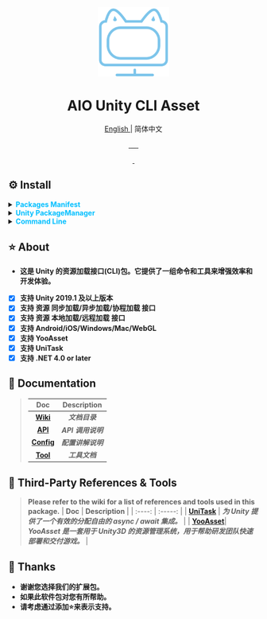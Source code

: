 <p align="center">
    <img src="./RES/Logo.svg" width="144" alt="https://github.com/AIO-GAME/Unity.Asset.CLI"/>
</p>
<h1 align="center"> AIO Unity CLI Asset </h1>
<p align="center"> <a href="README_EN.md"> English </a> | 简体中文 </p>
<p align="center">
<a href="https://github.com/AIO-GAME/Unity.Asset.CLI/security/policy"> <img alt="" src="https://img.shields.io/github/package-json/unity/AIO-GAME/Unity.Asset.CLI"> </a>
<a href="https://github.com/AIO-GAME/Unity.Asset.CLI"> <img alt="" src="https://img.shields.io/github/stars/AIO-GAME/Unity.Asset.CLI"> </a>
<a href="https://github.com/AIO-GAME/Unity.Asset.CLI/blob/main/LICENSE.md"> <img alt="" src="https://img.shields.io/github/license/AIO-GAME/Unity.Asset.CLI"> </a>
<a href="https://img.shields.io/github/languages/code-size/AIO-GAME/Unity.Asset.CLI"> <img alt="" src="https://img.shields.io/github/languages/code-size/AIO-GAME/Unity.Asset.CLI"> </a>
<a href="https://github.com/AIO-GAME/Unity.Asset.CLI/issues"> <img alt="" src="https://img.shields.io/github/issues/AIO-GAME/Unity.Asset.CLI"> </a>
<a href="https://www.codetriage.com/aio-game/unity.asset.cli"> <img alt="" src="https://www.codetriage.com/aio-game/unity.asset.cli/badges/users.svg"> </a>
</p>
<p align="center">
<a href="https://github.com/AIO-GAME/Unity.Asset.CLI/tags"> <img alt="" src="https://img.shields.io/github/package-json/version/AIO-GAME/Unity.Asset.CLI"> </a>
<a href="https://openupm.com/packages/com.aio.cli.asset/"> <img alt="" src="https://img.shields.io/npm/v/com.aio.cli.asset?label=openupm&amp;registry_uri=https://package.openupm.com" /> </a>
</p>

## ⚙ Install

<details>
<summary>
<span style="color: deepskyblue; "> <b> Packages Manifest </b> </span>
</summary>

````json
{
  "dependencies": {
    "com.aio.cli.asset": "latest"
  },
  "scopedRegistries": [
    {
      "name": "package.openupm.com",
      "url": "https://package.openupm.com",
      "scopes": [
        "com.aio.cli.asset",
        "com.aio.package"
      ]
    }
  ]
}
````

</details>

<details>
<summary>
<span style="color: deepskyblue; "> <b> Unity PackageManager </b> </span>
</summary>

> openupm *中国版*
>> `Name: package.openupm.cn`
>> `URL: https://package.openupm.cn`
>> `Scope(s): com.aio.cli.asset`
>
> openupm *国际版*
>> `Name: package.openupm.com`
>> `URL: https://package.openupm.com`
>> `Scope(s): com.aio.cli.asset`

</details>

<details>
<summary>
<span style="color: deepskyblue; "> <b> Command Line </b> </span>
</summary>

> *openupm-cli*
>> `openupm add com.aio.cli.asset`

</details>

## ⭐ About

- **这是 Unity 的资源加载接口(CLI)包。它提供了一组命令和工具来增强效率和开发体验。**
- [x] **支持 Unity 2019.1 及以上版本**
- [x] **支持 资源 同步加载/异步加载/协程加载 接口**
- [x] **支持 资源 本地加载/远程加载 接口**
- [x] **支持 Android/iOS/Windows/Mac/WebGL**
- [x] **支持 YooAsset**
- [x] **支持 UniTask**
- [x] **支持 .NET 4.0 or later**

## 📖 Documentation

> | **Doc** | **Description**                                                                      |
> | :----: | :-----: |
> |**[Wiki](https://github.com/AIO-GAME/Unity.Asset.CLI/wiki)**| _**文档目录**_ |
> |**[API](./API_USAGE/AssetSystem.md)** | _**API 调用说明**_|
> |**[Config](./API_USAGE/Config.md)** | _**配置讲解说明**_|
> |**[Tool](./API_USAGE/ToolWindow.md)** | _**工具文档**_|

## 🔗 Third-Party References & Tools

> **Please refer to the wiki for a list of references and tools used in this package.**
> | **Doc** | **Description**                                                                      |
> | :----: | :-----: |
> | **[UniTask](https://github.com/Cysharp/UniTask#readme)** | _**为 Unity 提供了一个有效的分配自由的 async / await 集成。**_                         |
> | **[YooAsset](https://www.yooasset.com)**| _**YooAsset 是一套用于 Unity3D 的资源管理系统，用于帮助研发团队快速部署和交付游戏。**_ |


## 📢 Thanks

- **谢谢您选择我们的扩展包。**
- **如果此软件包对您有所帮助。**
- **请考虑通过添加⭐来表示支持。**
